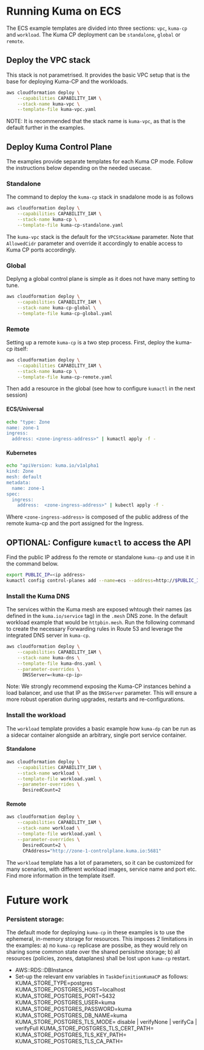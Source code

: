 # Running Kuma on ECS

The ECS example templates are divided into three sections: `vpc`, `kuma-cp` and `workload`. The Kuma CP deployment can be `standalone`, `global` or `remote`. 

## Deploy the VPC stack

This stack is not parametrised. It provides the basic VPC setup that is the base for deploying Kuma-CP and the workloads.

```bash
aws cloudformation deploy \
    --capabilities CAPABILITY_IAM \
    --stack-name kuma-vpc \
    --template-file kuma-vpc.yaml
```

NOTE: It is recommended that the stack name is `kuma-vpc`, as that is the default further in the examples.

## Deploy Kuma Control Plane

The examples provide separate templates for each Kuma CP mode. Follow the instructions below depending on the needed usecase.

### Standalone
The command to deploy the `kuma-cp` stack in snadalone mode is as follows

```bash
aws cloudformation deploy \
    --capabilities CAPABILITY_IAM \
    --stack-name kuma-cp \
    --template-file kuma-cp-standalone.yaml
```

The `kuma-vpc` stack is the default for the `VPCStackName` parameter. Note that `AllowedCidr` parameter and override it accordingly to enable access to Kuma CP ports accordingly.

### Global

Deplyng a global control plane is simple as it does not have many setting to tune.

```bash
aws cloudformation deploy \
    --capabilities CAPABILITY_IAM \
    --stack-name kuma-cp-global \
    --template-file kuma-cp-global.yaml
```


### Remote

Setting up a remote `kuma-cp` is a two step process. First, deploy the kuma-cp itself:

```bash
aws cloudformation deploy \
    --capabilities CAPABILITY_IAM \
    --stack-name kuma-cp \
    --template-file kuma-cp-remote.yaml
```

Then add a resource in the global (see how to configure `kumactl` in the next session)

#### ECS/Universal
```bash
echo "type: Zone
name: zone-1
ingress:
  address: <zone-ingress-address>" | kumactl apply -f -
```

#### Kubernetes

```bash
echo "apiVersion: kuma.io/v1alpha1
kind: Zone
mesh: default
metadata:
  name: zone-1
spec:
  ingress:
    address:  <zone-ingress-address>" | kubectl apply -f -
```

Where `<zone-ingress-address>` is composed of the public address of the remote kuma-cp and the port assigned for the Ingress.


## OPTIONAL: Configure `kumactl` to access the API 
Find the public IP address fo the remote or standalone `kuma-cp` and use it in the command below.

```bash
export PUBLIC_IP=<ip address>
kumactl config control-planes add --name=ecs --address=http://$PUBLIC_IP:5681 --overwrite
```

### Install the Kuma DNS

The services within the Kuma mesh are exposed whtough their names (as defined in the `kuma.io/service` tag) in the `.mesh` DNS zone. In the default workload example that would be `httpbin.mesh`.
Run the following command to create the necessary Forwarding rules in Route 53 and leverage the integrated DNS server in `kuma-cp`.

```bash
aws cloudformation deploy \
    --capabilities CAPABILITY_IAM \
    --stack-name kuma-dns \
    --template-file kuma-dns.yaml \
    --parameter-overrides \
      DNSServer=<kuma-cp-ip>
```

Note: We strongly recommend exposing the Kuma-CP instances behind a load balancer, and use that IP as the `DNSServer` parameter. This will ensure a more robust operation during upgrades, restarts and re-configurations. 

### Install the workload

The `workload` template provides a basic example how `kuma-dp` can be run as a sidecar container alongside an arbitrary, single port service container.

#### Standalone
```bash
aws cloudformation deploy \
    --capabilities CAPABILITY_IAM \
    --stack-name workload \
    --template-file workload.yaml \
    --parameter-overrides \
      DesiredCount=2
```

#### Remote
```bash
aws cloudformation deploy \
    --capabilities CAPABILITY_IAM \
    --stack-name workload \
    --template-file workload.yaml \
    --parameter-overrides \
      DesiredCount=2 \
      CPAddress="http://zone-1-controlplane.kuma.io:5681"
```

The `workload` template has a lot of parameters, so it can be customized for many scenarios, with different workload images, service name and port etc. Find more information in the template itself.


# Future work

### Persistent storage:

The default mode for deploying `kuma-cp` in these examples is to use the ephemeral, in-memory storage for resources. This imposes 2 limitations in the examples: a) no `kuma-cp` replicase are possibe, as they would rely on sharing some common state over the shared persisitne storage; b) all resources (policies, zones, dataplanes) shall be lost upon `kuma-cp` restart.

 * AWS::RDS::DBInstance
 * Set-up the relevant env variables in `TaskDefinitionKumaCP` as follows:
    	KUMA_STORE_TYPE=postgres
    	KUMA_STORE_POSTGRES_HOST=localhost
    	KUMA_STORE_POSTGRES_PORT=5432
    	KUMA_STORE_POSTGRES_USER=kuma
    	KUMA_STORE_POSTGRES_PASSWORD=kuma
    	KUMA_STORE_POSTGRES_DB_NAME=kuma 
    	KUMA_STORE_POSTGRES_TLS_MODE= disable | verifyNone | verifyCa | verifyFull
    	KUMA_STORE_POSTGRES_TLS_CERT_PATH=
    	KUMA_STORE_POSTGRES_TLS_KEY_PATH=
    	KUMA_STORE_POSTGRES_TLS_CA_PATH=


